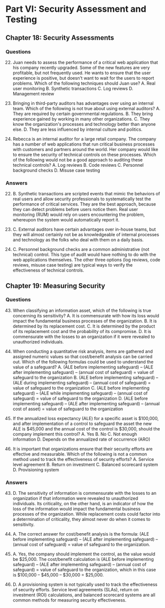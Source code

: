 # Part VI: Security Assessment and Testing

## Chapter 18: Security Assessments

### Questions

22. Juan needs to assess the performance of a critical web application that his company recently upgraded. Some of the new features are very profitable, but not frequently used. He wants to ensure that the user experience is positive, but doesn't want to wait for the users to report problems. Which of the following techniques should Juan use?
A. Real user monitoring
B. Synthetic transactions
C. Log reviews
D. Management review

51. Bringing in third-party auditors has advantages over using an internal team. Which of the following is not true about using external auditors?
A. They are required by certain governmental regulations.
B. They bring experience gained by working in many other organizations.
C. They know the organization's processes and technology better than anyone else.
D. They are less influenced by internal culture and politics.

54. Rebecca is an internal auditor for a large retail company. The company has a number of web applications that run critical business processes with customers and partners around the world. Her company would like to ensure the security of technical controls on these processes. Which of the following would not be a good approach to auditing these technical controls?
A. Log reviews
B. Code reviews
C. Personnel background checks
D. Misuse case testing

### Answers

22. B. Synthetic transactions are scripted events that mimic the behaviors of real users and allow security professionals to systematically test the performance of critical services. They are the best approach, because they can detect problems before users notice them. Real user monitoring (RUM) would rely on users encountering the problem, whereupon the system would automatically report it.

51. C. External auditors have certain advantages over in-house teams, but they will almost certainly not be as knowledgeable of internal processes and technology as the folks who deal with them on a daily basis.

54. C. Personnel background checks are a common administrative (not technical) control. This type of audit would have nothing to do with the web applications themselves. The other three options (log reviews, code reviews, misuse case testing) are typical ways to verify the effectiveness of technical controls.

## Chapter 19: Measuring Security

### Questions

43. When classifying an information asset, which of the following is true concerning its sensitivity?
A. It is commensurate with how its loss would impact the fundamental business processes of the organization.
B. It is determined by its replacement cost.
C. It is determined by the product of its replacement cost and the probability of its compromise.
D. It is commensurate with the losses to an organization if it were revealed to unauthorized individuals.

46. When conducting a quantitative risk analysis, items are gathered and assigned numeric values so that cost/benefit analysis can be carried out. Which of the following formulas could be used to understand the value of a safeguard?
A. (ALE before implementing safeguard) – (ALE after implementing safeguard) – (annual cost of safeguard) = value of safeguard to the organization
B. (ALE before implementing safeguard) – (ALE during implementing safeguard) – (annual cost of safeguard) = value of safeguard to the organization
C. (ALE before implementing safeguard) – (ALE while implementing safeguard) – (annual cost of safeguard) = value of safeguard to the organization
D. (ALE before implementing safeguard) – (ALE after implementing safeguard) – (annual cost of asset) = value of safeguard to the organization

68. If the annualized loss expectancy (ALE) for a specific asset is $100,000, and after implementation of a control to safeguard the asset the new ALE is $45,000 and the annual cost of the control is $30,000, should the company implement this control?
A. Yes
B. No
C. Not enough information
D. Depends on the annualized rate of occurrence (ARO)

86. It is important that organizations ensure that their security efforts are effective and measurable. Which of the following is not a common method used to track the effectiveness of security efforts?
A. Service level agreement
B. Return on investment
C. Balanced scorecard system
D. Provisioning system

### Answers

43. D. The sensitivity of information is commensurate with the losses to an organization if that information were revealed to unauthorized individuals. Its criticality, on the other hand, is an indicator of how the loss of the information would impact the fundamental business processes of the organization. While replacement costs could factor into a determination of criticality, they almost never do when it comes to sensitivity.

46. A. The correct answer for cost/benefit analysis is the formula: (ALE before implementing safeguard) – (ALE after implementing safeguard) – (annual cost of safeguard) = value of safeguard to the organization.

68. A. Yes, the company should implement the control, as the value would be $25,000. The cost/benefit calculation is (ALE before implementing safeguard) – (ALE after implementing safeguard) – (annual cost of safeguard) = value of safeguard to the organization, which in this case is $100,000 – $45,000 – $30,000 = $25,000.

86. D. A provisioning system is not typically used to track the effectiveness of security efforts. Service level agreements (SLAs), return on investment (ROI) calculations, and balanced scorecard systems are all common methods for measuring security effectiveness.

